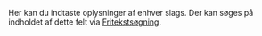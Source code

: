 <!-- markdownlint-disable-file MD041 -->
Her kan du indtaste oplysninger af enhver slags. Der kan søges på indholdet af dette felt via [Fritekstsøgning][1].

<!-- Referenced links -->
[1]: ../../search-options/learn/freetext-search.md
